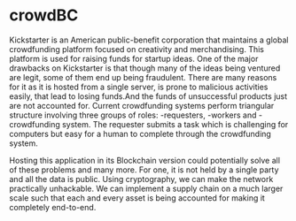 # crowdBC
<p>Kickstarter is an American public-benefit corporation that maintains a global crowdfunding platform focused on creativity and merchandising. This platform is used for raising funds for startup ideas. One of the major drawbacks on Kickstarter is that though many of the ideas being ventured are legit, some of them end up being fraudulent. There are many reasons for it as it is hosted from a single server, is prone to malicious activities easily, that lead to losing funds.And the funds of unsuccessful products just are not accounted for. Current crowdfunding systems perform triangular structure involving three groups of roles:
-requesters, 
-workers and
-crowdfunding system.
 The requester submits a task which is challenging for computers but easy for a human to complete through the crowdfunding system.</p>
 
<p> Hosting this application in its Blockchain version could potentially solve all of these problems and many more. For one, it is not held by a single party and all the data is public. Using cryptography, we can make the network practically unhackable. We can implement a supply chain on a much larger scale such that each and every asset is being accounted for making it completely end-to-end.</p>
